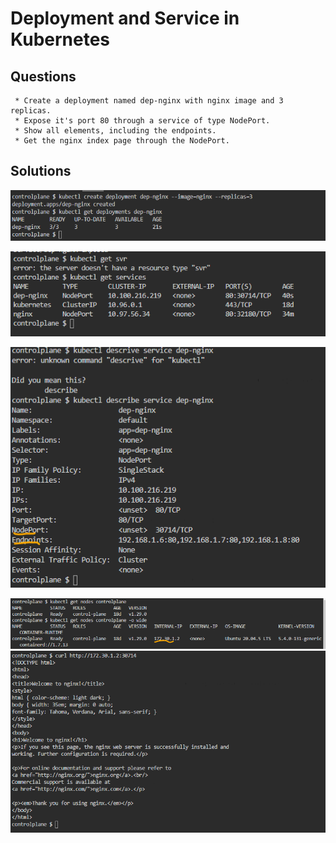 # Deployment and Service in Kubernetes

## Questions
     * Create a deployment named dep-nginx with nginx image and 3 replicas.
     * Expose it's port 80 through a service of type NodePort.
     * Show all elements, including the endpoints.
     * Get the nginx index page through the NodePort.

## Solutions

![alt text](image.png)
 
![alt text](image-1.png)

![alt text](image-2.png)

![alt text](image-3.png) 
![alt text](image-4.png)